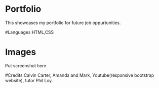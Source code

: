 # Portfolio
This showcases my portfolio for future job oppurtunities.

#Languages
HTML,CSS

# Images
Put screenshot here

#Credits 
Calvin Carter, Amanda and Mark, Youtube(responsive bootstrap website), tutor Phil Loy.

